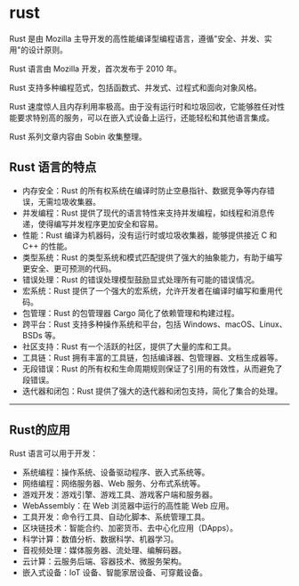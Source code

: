 # rust

Rust 是由 Mozilla 主导开发的高性能编译型编程语言，遵循"安全、并发、实用"的设计原则。

Rust 语言由 Mozilla 开发，首次发布于 2010 年。

Rust 支持多种编程范式，包括函数式、并发式、过程式和面向对象风格。

Rust 速度惊人且内存利用率极高。由于没有运行时和垃圾回收，它能够胜任对性能要求特别高的服务，可以在嵌入式设备上运行，还能轻松和其他语言集成。

Rust 系列文章内容由 Sobin 收集整理。

## Rust 语言的特点

- 内存安全：Rust 的所有权系统在编译时防止空悬指针、数据竞争等内存错误，无需垃圾收集器。
- 并发编程：Rust 提供了现代的语言特性来支持并发编程，如线程和消息传递，使得编写并发程序更加安全和容易。
- 性能：Rust 编译为机器码，没有运行时或垃圾收集器，能够提供接近 C 和 C++ 的性能。
- 类型系统：Rust 的类型系统和模式匹配提供了强大的抽象能力，有助于编写更安全、更可预测的代码。
- 错误处理：Rust 的错误处理模型鼓励显式处理所有可能的错误情况。
- 宏系统：Rust 提供了一个强大的宏系统，允许开发者在编译时编写和重用代码。
- 包管理：Rust 的包管理器 Cargo 简化了依赖管理和构建过程。
- 跨平台：Rust 支持多种操作系统和平台，包括 Windows、macOS、Linux、BSDs 等。
- 社区支持：Rust 有一个活跃的社区，提供了大量的库和工具。
- 工具链：Rust 拥有丰富的工具链，包括编译器、包管理器、文档生成器等。
- 无段错误：Rust 的所有权和生命周期规则保证了引用的有效性，从而避免了段错误。
- 迭代器和闭包：Rust 提供了强大的迭代器和闭包支持，简化了集合的处理。

---

## Rust的应用

Rust 语言可以用于开发：

- 系统编程：操作系统、设备驱动程序、嵌入式系统等。
- 网络编程：网络服务器、Web 服务、分布式系统等。
- 游戏开发：游戏引擎、游戏工具、游戏客户端和服务器。
- WebAssembly：在 Web 浏览器中运行的高性能 Web 应用。
- 工具开发：命令行工具、自动化脚本、系统管理工具。
- 区块链技术：智能合约、加密货币、去中心化应用（DApps）。
- 科学计算：数值分析、数据科学、机器学习。
- 音视频处理：媒体服务器、流处理、编解码器。
- 云计算：云服务后端、容器技术、微服务架构。
- 嵌入式设备：IoT 设备、智能家居设备、可穿戴设备。
